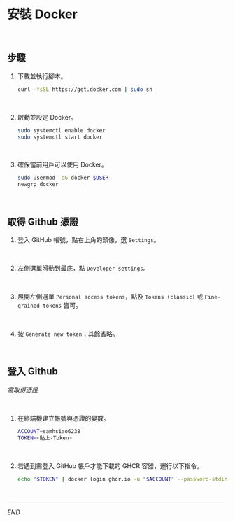 # 安裝 Docker

<br>

## 步驟

1. 下載並執行腳本。

    ```bash
    curl -fsSL https://get.docker.com | sudo sh
    ```

<br>

2. 啟動並設定 Docker。

    ```bash
    sudo systemctl enable docker
    sudo systemctl start docker
    ```

<br>

3. 確保當前用戶可以使用 Docker。

    ```bash
    sudo usermod -aG docker $USER
    newgrp docker
    ```

<br>

## 取得 Github 憑證

1. 登入 GitHub 帳號，點右上角的頭像，選 `Settings`。

<br>

2. 左側選單滑動到最底，點 `Developer settings`。

<br>

3. 展開左側選單 `Personal access tokens`，點及 `Tokens (classic)` 或 `Fine-grained tokens` 皆可。

<br>

4. 按 `Generate new token`；其餘省略。

<br>

## 登入 Github

_需取得憑證_

<br>

1. 在終端機建立帳號與憑證的變數。

    ```bash
    ACCOUNT=samhsiao6238
    TOKEN=<貼上-Token>
    ```

<br>

2. 若遇到需登入 GitHub 帳戶才能下載的 GHCR 容器，運行以下指令。

    ```bash
    echo "$TOKEN" | docker login ghcr.io -u "$ACCOUNT" --password-stdin
    ```

<br>

___

_END_